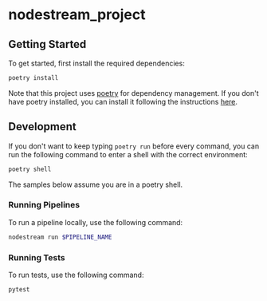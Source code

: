 # nodestream_project

## Getting Started 

To get started, first install the required dependencies:

```bash
poetry install
```

Note that this project uses [poetry](https://python-poetry.org/) for dependency management. If you don't have poetry installed, you can install it following the instructions [here](https://python-poetry.org/docs/#installation).

## Development

If you don't want to keep typing `poetry run` before every command, you can run the following command to enter a shell with the correct environment:

```bash
poetry shell
```

The samples below assume you are in a poetry shell.

### Running Pipelines
To run a pipeline locally, use the following command:

```bash
nodestream run $PIPELINE_NAME 
```

### Running Tests

To run tests, use the following command:

```bash
pytest
```
